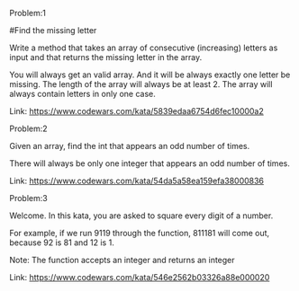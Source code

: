 
Problem:1


#Find the missing letter

Write a method that takes an array of consecutive (increasing) letters as input and that returns the missing letter in the array.

You will always get an valid array. And it will be always exactly one letter be missing. The length of the array will always be at least 2.
The array will always contain letters in only one case.


Link: https://www.codewars.com/kata/5839edaa6754d6fec10000a2



Problem:2


Given an array, find the int that appears an odd number of times.

There will always be only one integer that appears an odd number of times.


Link:  https://www.codewars.com/kata/54da5a58ea159efa38000836



Problem:3


Welcome. In this kata, you are asked to square every digit of a number.

For example, if we run 9119 through the function, 811181 will come out, because 92 is 81 and 12 is 1.

Note: The function accepts an integer and returns an integer


Link:  https://www.codewars.com/kata/546e2562b03326a88e000020

